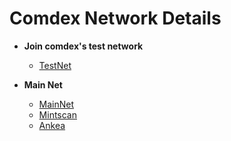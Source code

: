 # Comdex Network Details

* **Join comdex's test network** 
  * [TestNet](https://github.com/comdex-official/networks/tree/main/testnet/comets-test)

* **Main Net** 
  * [MainNet](https://github.com/comdex-official/networks/tree/main/mainnet/comdex-1)
  * [Mintscan](https://www.mintscan.io/comdex/)
  * [Ankea](https://comdex.aneka.io/)
